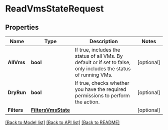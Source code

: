 # ReadVmsStateRequest

## Properties

Name | Type | Description | Notes
------------ | ------------- | ------------- | -------------
**AllVms** | **bool** | If true, includes the status of all VMs. By default or if set to false, only includes the status of running VMs. | [optional] 
**DryRun** | **bool** | If true, checks whether you have the required permissions to perform the action. | [optional] 
**Filters** | [**FiltersVmsState**](FiltersVmsState.md) |  | [optional] 

[[Back to Model list]](../README.md#documentation-for-models) [[Back to API list]](../README.md#documentation-for-api-endpoints) [[Back to README]](../README.md)


